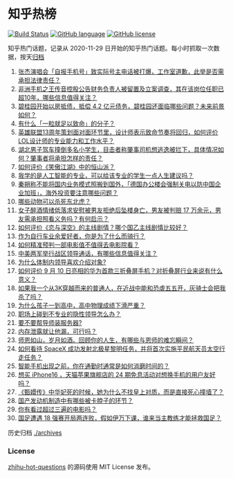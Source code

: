 # 知乎热榜
[![Build Status](https://github.com/ToWeLong/zhihu-hot-questions/workflows/CI/badge.svg)](https://github.com/ToWeLong/zhihu-hot-questions/actions)
[![GitHub language](https://img.shields.io/badge/language-golang-orange.svg)](https://golang.org/)
[![GitHub license](https://img.shields.io/github/license/ToWeLong/zhihu-hot-questions)](https://github.com/ToWeLong/zhihu-hot-questions/blob/main/LICENSE)

知乎热门话题，记录从 2020-11-29 日开始的知乎热门话题。每小时抓取一次数据，按天[归档](./archives)

<!-- BEGIN -->

1. [张杰演唱会「自报手机号」致实际号主电话被打爆，工作室道歉，此举是否需承担法律责任？](https://www.zhihu.com/question/666726858)
1. [非洲手机之王传音控股公告财务负责人被留置及立案调查，其在该岗位任职已超10年，哪些信息值得关注？](https://www.zhihu.com/question/666400386)
1. [碧桂园开始以房抵债，抵偿 4.2 亿元债务，碧桂园还面临哪些问题？未来前景如何？](https://www.zhihu.com/question/666762308)
1. [有什么「一粒就足以致命」的分子？](https://www.zhihu.com/question/666460064)
1. [英雄联盟13周年策划面对面环节里，设计师表示致命节奏将回归，如何评价LOL设计师的专业能力和工作水平？](https://www.zhihu.com/question/666499239)
1. [湖北男子驾车撞倒多名小学生，目击者称肇事司机想逃逸被拦下，具体情况如何？肇事者将承担怎样的责任？](https://www.zhihu.com/question/666755455)
1. [如何评价《笑傲江湖》中的恒山派？](https://www.zhihu.com/question/578079301)
1. [我学的是人工智能的专业，可以给该专业的学生一点人生建议吗？](https://www.zhihu.com/question/665634790)
1. [秦朔称不能将国内业务模式照搬到国外，「德国办公楼会强制关电以防中国企业加班」，海外投资要注意哪些问题？](https://www.zhihu.com/question/666733371)
1. [哪些动物可以杀死东北虎？](https://www.zhihu.com/question/565888353)
1. [女子醉酒情绪低落求安慰被男友拒绝后坠楼身亡，男友被判赔 17 万余元，男友需承担照看义务吗？有何启示？](https://www.zhihu.com/question/666824181)
1. [如何评价《恋与深空》的主线剧情？哪个国乙主线剧情比较好？](https://www.zhihu.com/question/666489323)
1. [作为自行车业余爱好者，你是为了什么而骑行？](https://www.zhihu.com/question/664461957)
1. [如何精准预判一部电影值不值得去电影院看？](https://www.zhihu.com/question/666450847)
1. [中美两军举行战区领导通话，有哪些信息值得关注？](https://www.zhihu.com/question/666733120)
1. [为什么体制内领导喜欢介绍对象?](https://www.zhihu.com/question/661117088)
1. [如何评价 9 月 10 日亮相的华为首款三折叠屏手机？对折叠屏行业来说有什么意义？](https://www.zhihu.com/question/666750902)
1. [如果我一个从3K穿越而来的普通人，在近战中能和恐虐五五开，灰骑士会把我杀了吗？](https://www.zhihu.com/question/662539433)
1. [为什么孩子一到高中，高中物理成绩下滑严重？](https://www.zhihu.com/question/624334272)
1. [职场上碰到不专业的隐性领导怎么办？](https://www.zhihu.com/question/665937751)
1. [要不要帮导师装服务器?](https://www.zhihu.com/question/666121717)
1. [内存泄露就让他漏，可行吗？](https://www.zhihu.com/question/634940930)
1. [师恩如山，岁月如酒。回顾你的人生，有哪些与恩师的难忘瞬间？](https://www.zhihu.com/question/666645575)
1. [如何看待 SpaceX 成功发射北极星黎明任务，并将首次实施平民航天员太空行走任务？](https://www.zhihu.com/question/666768630)
1. [智能手机出现之前，你在通勤时通常是如何消磨时间的？](https://www.zhihu.com/question/666388173)
1. [想买 iPhone16 ，天猫苹果旗舰店的 24 期免息活动对想换手机的用户友好吗？](https://www.zhihu.com/question/666389807)
1. [《甄嬛传》中华妃死的时候，她为什么不找皇上对质，而是直接死心撞墙了？](https://www.zhihu.com/question/401760465)
1. [国产发动机制造中有哪些被卡脖子的环节？](https://www.zhihu.com/question/538554296)
1. [你有看过超过三遍的电影吗？](https://www.zhihu.com/question/663115812)
1. [国足遭遇 18 强赛开局两连败，假如伊万下课，谁来当主教练才能拯救国足？](https://www.zhihu.com/question/666825671)

<!-- END -->

历史归档 [./archives](./archives)


### License
[zhihu-hot-questions](https://github.com/towelong/zhihu-hot-questions) 的源码使用 MIT License 发布。
